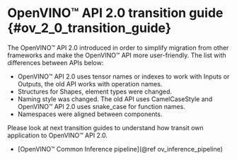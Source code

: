 # OpenVINO™ API 2.0 transition guide {#ov_2_0_transition_guide}

The OpenVINO™ API 2.0 introduced in order to simplify migration from other frameworks and make the OpenVINO™ API more user-friendly.
The list with differences between APIs below:

 - OpenVINO™ API 2.0 uses tensor names or indexes to work with Inputs or Outputs, the old API works with operation names.
 - Structures for Shapes, element types were changed.
 - Naming style was changed. The old API uses CamelCaseStyle and OpenVINO™ API 2.0 uses snake_case for function names.
 - Namespaces were aligned between components.

Please look at next transition guides to understand how transit own application to OpenVINO™ API 2.0.
 - [OpenVINO™ Common Inference pipeline](@ref ov_inference_pipeline)
